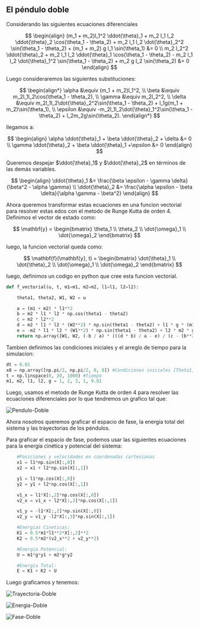 ## El péndulo doble

Considerando las siguientes ecuaciones diferenciales

$$
\begin{align}
    (m_1 + m_2)l_1^2 \ddot{\theta}_1 + m_2 l_1 l_2 \ddot{\theta}_2 \cos(\theta_1 - \theta_2) + m_2 l_1 l_2 \dot{\theta}_2^2 \sin(\theta_1 - \theta_2) + (m_1 + m_2) g l_1 \sin(\theta_1) &= 0 \\
    m_2 l_2^2 \ddot{\theta}_2 + m_2 l_1 l_2 \ddot{\theta}_1 \cos(\theta_1 - \theta_2) - m_2 l_1 l_2 \dot{\theta}_1^2 \sin(\theta_1 - \theta_2) + m_2 g l_2 \sin(\theta_2) &= 0
\end{align}
$$

Luego consideraremos las siguientes substituciones:

$$
\begin{align*}
    \alpha &\equiv (m_1 + m_2)l_1^2, \\
    \beta &\equiv m_2l_1l_2\cos(\theta_1 - \theta_2), \\
    \gamma &\equiv m_2l_2^2, \\
    \delta &\equiv m_2l_1l_2\dot{\theta}_2^2\sin(\theta_1 - \theta_2) + l_1g(m_1 + m_2)\sin(\theta_1), \\
    \epsilon &\equiv -m_2l_1l_2\dot{\theta}_1^2\sin(\theta_1 - \theta_2) + l_2m_2g\sin(\theta_2).
\end{align*}
$$

llegamos a:

$$
\begin{align}
    \alpha \ddot{\theta}_1 + \beta \ddot{\theta}_2 + \delta &= 0 \\
    \gamma \ddot{\theta}_2 + \beta \ddot{\theta}_1 +\epsilon &= 0 
\end{align}
$$

Queremos despejar $\ddot{\theta}_1$ y $\ddot{\theta}_2$ en términos de las demás variables.

$$
\begin{align}
    \ddot{\theta}_1 &= \frac{\beta \epsilon - \gamma \delta}{\beta^2 - \alpha \gamma} \\
    \ddot{\theta}_2 &= \frac{\alpha \epsilon - \beta \delta}{\alpha \gamma - \beta^2}
\end{align}
$$

Ahora queremos transformar estas ecuaciones en una funcion vectorial para resolver estas edos con el metodo de Runge Kutta de orden 4. Definimos el vector de estado como:

$$
\mathbf{y} = \begin{bmatrix}
\theta_1 \\
\theta_2 \\
\dot{\omega}_1 \\
\dot{\omega}_2
\end{bmatrix}
$$

luego, la funcion vectorial queda como:

$$
\mathbf{f}(\mathbf{y}, t) = \begin{bmatrix}
\dot{\theta}_1 \\
\dot{\theta}_2 \\
\dot{\omega}_1 \\
\dot{\omega}_2
\end{bmatrix}
$$

luego, definimos un codigo en python que cree esta funcion vectorial.

```python
def f_vectorial(u, t, m1=m1, m2=m2, l1=l1, l2=l2):

    theta1, theta2, W1, W2 = u

    a = (m1 + m2) * l1**2
    b = m2 * l1 * l2 * np.cos(theta1 - theta2)
    c = m2 * l2**2
    d = m2 * l1 * l2 * (W2**2) * np.sin(theta1 - theta2) + l1 * g * (m1 + m2) * np.sin(theta1)
    e = -m2 * l1 * l2 * (W1**2) * np.sin(theta1 - theta2) + l2 * m2 * g * np.sin(theta2)
    return np.array([W1, W2, (-b / a) * (((d * b) / a - e) / (c - (b**2) / a)) - d / a, ((b * d) / a - e) / (c - (b**2) / a)])
```

Tambien definimos las condiciones iniciales y el arreglo de tiempo para la simulacion:

```python
dt = 0.01
x0 = np.array([np.pi/2, np.pi/2, 0, 0]) #Condiciones iniciales [Theta1, Theta2, Omega1, Omega2]
t = np.linspace(0, 20, 1000) #Tiempo
m1, m2, l1, l2, g = 1, 2, 3, 1, 9.81
```


Luego, usamos el metodo de Runge Kutta de orden 4 para resolver las ecuaciones diferenciales por lo que tendremos un grafico tal que:

![Pendulo-Doble](Archivos/pendulodoble.png)

Ahora nosotros queremos graficar el espacio de fase, la energia total del sistema y las trayectorias de los péndulos.

Para graficar el espacio de fase, podemos usar las siguientes ecuaciones para la energía cinética y potencial del sistema:

```python
    #Posiciones y velocidades en coordenadas cartesianas
    x1 = l1*np.sin(X[:,0])
    x2 = x1 + l2*np.sin(X[:,1])

    y1 = l1*np.cos(X[:,0])
    y2 = y1 + l2*np.cos(X[:,1])

    v1_x = l1*X[:,2]*np.cos(X[:,0])
    v2_x = v1_x + l2*X[:,3]*np.cos(X[:,1])

    v1_y = -l1*X[:,2]*np.sin(X[:,0])
    v2_y = v1_y -l2*X[:,3]*np.sin(X[:,1])

    #Energias Cineticas:
    K1 = 0.5*m1*l1**2*X[:,2]**2
    K2 = 0.5*m2*(v2_x**2 + v2_y**2)

    #Energia Potencial: 
    U = m1*g*y1 + m2*g*y2 

    #Energia Total:
    E = K1 + K2 + U
```

Luego graficamos y tenemos:

![Trayectoria-Doble](Archivos/trayectoriapdoble.png)

![Energia-Doble](Archivos/energiapdoble.png)

![Fase-Doble](Archivos/fasepdoble.png)